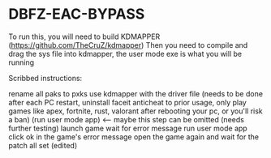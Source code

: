 # DBFZ-EAC-BYPASS

To run this, you will need to build KDMAPPER (https://github.com/TheCruZ/kdmapper)
Then you need to compile and drag the sys file into kdmapper, the user mode exe is what you will be running

Scribbed instructions:

rename all paks to pxks
use kdmapper with the driver file (needs to be done after each PC restart, uninstall faceit anticheat to prior usage, only play games like apex, fortnite, rust, valorant after rebooting your pc, or you'll risk a ban)
(run user mode app) <-- maybe this step can be omitted (needs further testing)
launch game
wait for error message
run user mode app
click ok in the game's error message
open the game again and wait for the patch
all set (edited)

